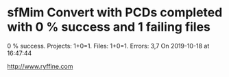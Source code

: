 # sfMim Convert with PCDs completed with 0 % success and 1 failing files

0 % success. Projects: 1+0=1.  Files: 1+0=1. Errors: 3,7  On 2019-10-18 at 16:47:44





http://www.ryffine.com
